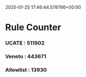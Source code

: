 2025-01-25 17:46:44.578766+00:00
# Rule Counter 
 ### UCATE : 511902

 ### Veneto : 443671

 ### Allowlist : 13930